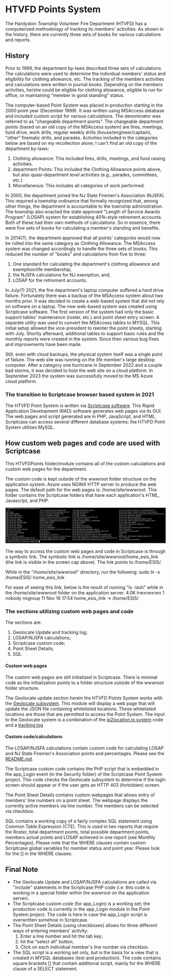 # HTVFD Points System
The Hardyston Township Volunteer Fire Department (HTVFD) has a computerized methodology of tracking its members' activities. As shown in the history, there are currently three sets of books for various calculations and reports.

## History
Prior to 1999, the department by-laws described three sets of calculations. The calculations were used to determine the individual members' status and eligibility for clothing allowance, etc. The tracking of the members activities and calculations were written in journal books. Depending on the members activities, he/she could be eligible for clothing allowance, eligible to run for office, or maintaining "member in good standing" status.

The computer-based Point System was placed in production starting in the 2000 point year (December 1999). It was written using MSAccess database and included custom script for various calculations. The denominator was referred to as "chargeable department points". The chargeable department points (based on an old copy of the MSAccess system) are fires, meetings, fund drive, work drills, regular weekly drills (house/engineer/captain), "other" firematic drills, and parades. Activities included in the categories below are based on my recollection alone; I can't find an old copy of the department by-laws:
1. Clothing allowance: This included fires, drills, meetings, and fund raising activities.
2. department Points: This included the Clothing Allowance points above, but also quasi-department level activities (e.g., parades, committees, etc.)
3. Miscellaneous: This includes all categories of work performed.  

In 2000, the department joined the NJ State Firemen's Association (NJSFA). This required a township ordinance that formally recognized that, among other things, the department is accountable to the township administration. The township also enacted the state approved "Length of Service Awards Program" (LOSAP) system for establishing 401k-style retirement accounts. Both of these had their own methods of calculations. So in essence, there were five sets of books for calculating a member's standing and benefits.

In 2014(?), the department approved that all points' categories would now be rolled into the same category as Clothing Allowance. The MSAccess system was changed accordingly to handle the three sets of books. This reduced the number of "books" and calculations from five to three:
1. One standard for calculating the department's clothing allowance and exemption/life membership;
2. the NJSFA calculations for NJ exemption, and;
3. LOSAP for the retirement accounts.

In July(?) 2021, the fire department's laptop computer suffered a hard drive failure. Fortunately there was a backup of the MSAccess system about two months prior. It was decided to create a web-based system that did not rely on software on a laptop. The new web-based system was created using Scriptcase software. The first version of the system had only the basic support tables' maintenance (roster, etc.) and point sheet entry screen. A separate utility was used to convert the MSAccess tables to MYSQL. This initial setup allowed the vice-president to reenter the point sheets, starting with July. Shortly afterward, additional tables to support basic rules and the monthly reports were created in the system. Since then various bug fixes and improvements have been made.

Still, even with cloud backups, the physical system itself was a single point of failure. The web site was running on the life member's large desktop computer. After a category one hurricane in September 2022 and a couple bad storms, it was decided to host the web site on a cloud platform. In September 2023 the system was successfully moved to the MS Azure cloud platform.  

### The transition to Scriptcase browser based system in 2021
The HTVFD Point System is written via [Scriptcase software](https://www.scriptcase.net/). This Rapid Application Development (RAD) software generates web pages via its GUI. The web pages and script generated are in PHP, JavaScript, and HTML. Scriptcase can access several different database systems; the HTVFD Point System utilizes MySQL.

## How custom web pages and code are used with Scriptcase
This HTVFDPoints folder/module contains all of the custom calculations and custom web pages for the department.

The custom code is kept outside of the wwwroot folder structure on the application system. Azure uses NGINX HTTP server to produce the web pages. The default path for the web pages is:
/home/site/wwwroot.
This folder contains the Scriptcase folders that have each application's HTML, Javascript, and PHP.

![Screen cap of folder structure](/Supporting_documents/homesitewwwroot.JPG)

The way to access the custom web pages and code in Scriptcase is through a symbolic link. The symbolic link is /home/site/wwwroot/home_esis_link (the link is visible in the screen cap above). The link points to /home/ESIS/.

While in the "/home/site/wwwroot" directory, run the following:
sudo ln -s /home/ESIS/ home_esis_link

For ease of seeing this link, below is the result of running "ls -lash" while in the /home/site/wwwroot folder on the application server.
4.0K lrwxrwxrwx 1 nobody nogroup   11 Nov 16 17:54 home_esis_link -> /home/ESIS/


### The sections utilizing custom web pages and code
The sections are:
1. Geolocate Update and tracking log;
2. LOSAP/NJSFA calculations;
3. Scriptcase custom code;
4. Point Sheet Details;
5. SQL

#### Custom web pages
The custom web pages are still initialized in Scriptcase. There is minimal code as the initialization points to a folder structure outside of the wwwroot folder structure.

The Geolocate update section herein the HTVFD Points System works with the [Geolocate subsystem](https://github.com/mosterho/GeoLocate). This module will display a web page that will update the JSON file containing whitelisted locations. These whitelisted locations are those that are permitted to access the Point System. The input to the Geolocate system is a combination of the [ip2location.io system](https://www.ip2location.io/) code and a [tracking log](https://github.com/mosterho/errorhandler).

#### Custom code/calculations
The LOSAP/NJSFA calculations contain custom code for calculating LOSAP and NJ State Firemen's Association points and percentages. Please see the [README.md](https://github.com/mosterho/HTVFDPoints/tree/main/LOSAP_calculations).

The Scriptcase custom code contains the PHP script that is embedded in the app_Login event (in the Security folder) of the Scriptcase Point System project. This code checks the Geolocate subsystem to determine if the login screen should appear or if the user gets an HTTP 403 (forbidden) screen.

The Point Sheet Details contains custom webpages that allows entry of members' line numbers on a point sheet. The webpage displays the currently active members via line number. The members can be selected via checkbox.

SQL contains a working copy of a fairly complex SQL statement using Common Table Expression (CTE). This is used in two reports that require the Roster, total department points, total possible department points, members actual points and LOSAP achieved in one report (see Monthly Percentages). Please note that the WHERE clauses contain custom Scriptcase global variables for member status and point year.  Please look for the [] in the WHERE clauses.

## Final Note
* The Geolocate Update and LOSAP/NJSFA calculations are called via "include" statements in the Scriptcase PHP code (i.e. this code is working in a special folder within the wwwroot on the application server).
* The Scriptcase custom code (for app_Login) is a working set; the production code is currently in the app_Login module in the Point System project. The code is here in case the app_Login script is overwritten somehow in Scriptcase.
* The Point Sheet Details (using checkboxes) allows for three different ways of entering members' activity:
  1. Enter a line number and hit the tab key;
  2. hit the "select all" button;
  3. Click on each individual member's line number via checkbox.   
* The SQL script is a working set only, but is the basis for a view that is created in MYSQL databases (test and production). The code contains square brackets [] that contain additional script, mainly for the WHERE clause of a SELECT statement.
